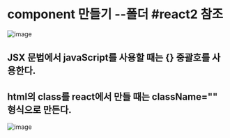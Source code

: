 # component 만들기 --폴더 #react2 참조

![image](https://github.com/3dodam/react_basic/assets/129016953/cec14a4b-71e7-4f48-bfe1-11f182a0f205)

## JSX 문법에서 javaScript를 사용할 때는 {} 중괄호를 사용한다.
## html의 class를 react에서 만들 때는 className="" 형식으로 만든다.

![image](https://github.com/3dodam/react_basic/assets/129016953/8942c273-9c08-4fdd-8084-1cdafe9346d3)
